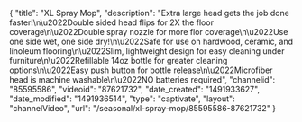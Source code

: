 {
    "title": "XL Spray Mop",
    "description": "Extra large head gets the job done faster!\n\u2022Double sided head flips for 2X the floor coverage\n\u2022Double spray nozzle for more flor coverage\n\u2022Use one side wet, one side dry!\n\u2022Safe for use on hardwood, ceramic, and linoleum flooring\n\u2022Slim, lightweight design for easy cleaning under furniture\n\u2022Refillable 14oz bottle for greater cleaning options\n\u2022Easy push button for bottle release\n\u2022Microfiber head is machine washable\n\u2022NO batteries required",
    "channelid": "85595586",
    "videoid": "87621732",
    "date_created": "1491933627",
    "date_modified": "1491936514",
    "type": "captivate",
    "layout": "channelVideo",
    "url": "\/seasonal\/xl-spray-mop\/85595586-87621732"
}